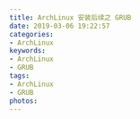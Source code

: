 ```yaml
---
title: ArchLinux 安装后续之 GRUB
date: 2019-03-06 19:22:57
categories:
- ArchLinux
keywords:
- ArchLinux
- GRUB
tags:
- ArchLinux
- GRUB
photos:
---
```

